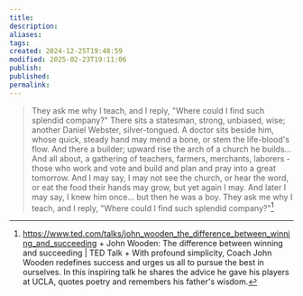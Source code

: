 ```yaml
---
title: 
description: 
aliases: 
tags: 
created: 2024-12-25T19:48:59
modified: 2025-02-23T19:11:06
publish: 
published: 
permalink: 
---
```


> They ask me why I teach, and I reply, "Where could I find such splendid company?"
> There sits a statesman, strong, unbiased, wise; another Daniel Webster, silver-tongued.
> A doctor sits beside him, whose quick, steady hand may mend a bone, or stem the life-blood's flow.
> And there a builder; upward rise the arch of a church he builds...
> And all about, a gathering of teachers, farmers, merchants, laborers - those who work and vote and build and plan and pray into a great tomorrow.
> And I may say, I may not see the church, or hear the word, or eat the food their hands may grow, but yet again I may.
> And later I may say, I knew him once... but then he was a boy.
> They ask me why I teach, and I reply, "Where could I find such splendid company?"[^1]



[^1]: https://www.ted.com/talks/john_wooden_the_difference_between_winning_and_succeeding + John Wooden: The difference between winning and succeeding | TED Talk + With profound simplicity, Coach John Wooden redefines success and urges us all to pursue the best in ourselves. In this inspiring talk he shares the advice he gave his players at UCLA, quotes poetry and remembers his father's wisdom.
